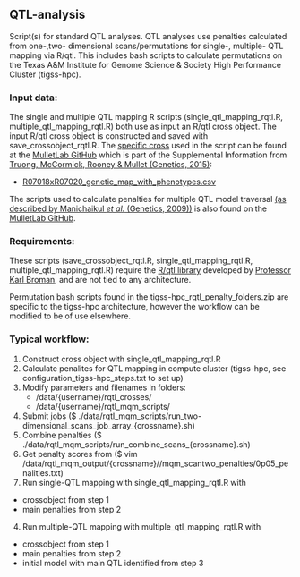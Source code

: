 ## QTL-analysis
Script(s) for standard QTL analyses. QTL analyses use penalties calculated from one-,two- dimensional scans/permutations for single-, multiple- QTL mapping via R/qtl. This includes bash scripts to calculate permutations on the Texas A&M Institute for Genome Science & Society High Performance Cluster (tigss-hpc). 

### Input data:
The single and multiple QTL mapping R scripts (single\_qtl\_mapping\_rqtl.R, multiple\_qtl\_mapping\_rqtl.R) both use as input an R/qtl cross object. The input R/qtl cross object is constructed and saved with save\_crossobject\_rqtl.R. The [specific cross](https://github.com/MulletLab/leafangle_supplement/blob/master/h2_and_qtl/R07018_x_R07020/R07018xR07020_genetic_map_with_phenotypes.csv) used in the script can be found at the [MulletLab GitHub](https://github.com/MulletLab/leafangle_supplement) which is part of the Supplemental Information from [Truong, McCormick, Rooney & Mullet (Genetics, 2015)](http://www.genetics.org/content/201/3/1229):
* [R07018xR07020_genetic_map_with_phenotypes.csv](https://github.com/MulletLab/leafangle_supplement/blob/master/h2_and_qtl/R07018_x_R07020/R07018xR07020_genetic_map_with_phenotypes.csv)

The scripts used to calculate penalties for multiple QTL model traversal [(as described by Manichaikul _et al._ (Genetics, 2009))](http://www.genetics.org/content/181/3/1077) is also found on the [MulletLab GitHub](https://github.com/MulletLab/leafangle_supplement).

### Requirements:
These scripts (save\_crossobject\_rqtl.R, single\_qtl\_mapping\_rqtl.R, multiple\_qtl\_mapping\_rqtl.R) require the [R/qtl library](http://rqtl.org/) developed by [Professor Karl Broman](http://kbroman.org/), and are not tied to any architecture.

Permutation bash scripts found in the tigss-hpc\_rqtl\_penalty\_folders.zip are specific to the tigss-hpc architecture, however the workflow can be modified to be of use elsewhere.

### Typical workflow:
1. Construct cross object with single\_qtl\_mapping\_rqtl.R
2. Calculate penalites for QTL mapping in compute cluster (tigss-hpc, see configuration\_tigss-hpc\_steps.txt to set up)
 1. Modify parameters and filenames in folders:
    * /data/{username}/rqtl\_crosses/
    * /data/{username}/rqtl\_mqm\_scripts/
 2. Submit jobs ($ ./data/rqtl\_mqm\_scripts/run\_two-dimensional\_scans\_job\_array\_{crossname}.sh)
 3. Combine penalties ($ ./data/rqtl\_mqm\_scripts/run\_combine\_scans\_{crossname}.sh)
 4. Get penalty scores from ($ vim /data/rqtl\_mqm\_output/{crossname}//mqm\_scantwo\_penalties/0p05\_penalities.txt)
3. Run single-QTL mapping with single\_qtl\_mapping\_rqtl.R with 
 * crossobject from step 1 
 * main penalties from step 2
4. Run multiple-QTL mapping with multiple\_qtl\_mapping\_rqtl.R with
 * crossobject from step 1 
 * main penalties from step 2
 * initial model with main QTL identified from step 3
 
